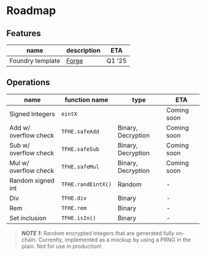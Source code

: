 # Roadmap

## Features

| name                 | description                                                  | ETA    |
| -------------------- | ------------------------------------------------------------ | ------ |
| Foundry template     | [ Forge ](https://book.getfoundry.sh/reference/forge/forge)  | Q1 '25 |

## Operations

| name                  | function name       | type               | ETA             |
| --------------------- | ------------------- | ------------------ | --------------- |
| Signed Integers       | `eintX`             |                    | Coming soon     |
| Add w/ overflow check | `TFHE.safeAdd`      | Binary, Decryption | Coming soon     |
| Sub w/ overflow check | `TFHE.safeSub`      | Binary, Decryption | Coming soon     |
| Mul w/ overflow check | `TFHE.safeMul`      | Binary, Decryption | Coming soon     |
| Random signed int     | `TFHE.randEintX()`  | Random             | -               |
| Div                   | `TFHE.div`          | Binary             | -               |
| Rem                   | `TFHE.rem`          | Binary             | -               |
| Set inclusion         | `TFHE.isIn()`       | Binary             | -               |


> **_NOTE 1:_** Random encrypted integers that are generated fully on-chain. Currently, implemented as a mockup by using a PRNG in the plain.
> Not for use in production!
